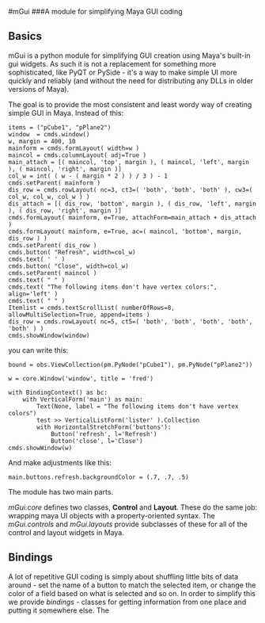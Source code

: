 #mGui 
###A module for simplifying Maya GUI coding

## Basics
mGui is a python module for simplifying GUI creation using Maya's built-in gui widgets. As such it is not a replacement for something more sophisticated, like PyQT or PySide - it's a way to make simple UI more quickly and reliably (and without the need for distributing any DLLs in older versions of Maya).

The goal is to provide the most consistent and least wordy way of creating simple GUI in Maya. Instead of this:


	items = ("pCube1", "pPlane2")
	window  = cmds.window()
	w, margin = 400, 10
	mainform = cmds.formLayout( width=w ) 
	maincol = cmds.columnLayout( adj=True ) 
	main_attach = [( maincol, 'top', margin ), ( maincol, 'left', margin ), ( maincol, 'right', margin )]
	col_w = int( ( w - ( margin * 2 ) ) / 3 ) - 1
	cmds.setParent( mainform ) 
	dis_row = cmds.rowLayout( nc=3, ct3=( 'both', 'both', 'both' ), cw3=( col_w, col_w, col_w ) ) 
	dis_attach = [( dis_row, 'bottom', margin ), ( dis_row, 'left', margin ), ( dis_row, 'right', margin )]
	cmds.formLayout( mainform, e=True, attachForm=main_attach + dis_attach ) 
	cmds.formLayout( mainform, e=True, ac=( maincol, 'bottom', margin, dis_row ) ) 
	cmds.setParent( dis_row ) 
	cmds.button( "Refresh", width=col_w)
	cmds.text( ' ' ) 
	cmds.button( "Close", width=col_w)
	cmds.setParent( maincol ) 
	cmds.text( " " ) 
	cmds.text( "The following items don't have vertex colors:", align='left' ) 
	cmds.text( " " ) 
	Itemlist = cmds.textScrollList( numberOfRows=8, allowMultiSelection=True, append=items ) 
	dis_row = cmds.rowLayout( nc=5, ct5=( 'both', 'both', 'both', 'both', 'both' ) ) 
	cmds.showWindow(window)

you can write this:
	     
	bound = obs.ViewCollection(pm.PyNode("pCube1"), pm.PyNode("pPlane2"))	
	
	w = core.Window('window', title = 'fred')
	
	with BindingContext() as bc:
	    with VerticalForm('main') as main:
	        Text(None, label = "The following items don't have vertex colors")
	        test >> VerticalListForm('lister' ).Collection
	        with HorizontalStretchForm('buttons'):
	            Button('refresh', l='Refresh')
	            Button('close', l='Close')
	cmds.showWindow(w)                
	            
And make adjustments like this:

    main.buttons.refresh.backgroundColor = (.7, .7, .5)
   



The module has two main parts.

*mGui.core* defines two classes, **Control** and **Layout**. These do the same job: wrapping maya UI objects with a property-oriented syntax.  The *mGui.controls* and *mGui.layouts* provide subclasses of these for all of the control and layout widgets in Maya.


## Bindings

A lot of repetitive GUI coding is simply about shuffling little bits of data around - set the name of a button to match the selected item, or change the color of a field based on what is selected and so on.  In order to simplify this we provide  _bindings_ - classes for getting information from one place and putting it somewhere else. The 